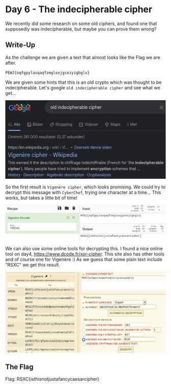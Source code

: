 # Day 6 - The indecipherable cipher
We recently did some research on some old ciphers, and found one that supposedly was indecipherable, but maybe you can prove them wrong?


## Write-Up
As the challenge we are given a text that almost looks like the Flag we are after.

```
PEWJ{oqfgpylasqaqfzmgloxjgcezyigbglx}
```
We are given some hints that this is an old crypto which was thought to be indecipherable. Let's google `old indecipherable cipher` and see what we get...

![](./images/image01.png)

So the first result is `Vigenère cipher`, which looks promising. We could try to decrypt this message with `CyberChef`, trying one character at a time... This works, but takes a little bit of time!

![](./images/image02.png)

We can also use some online tools for decrypting this. I found a nice online tool on day4, https://www.dcode.fr/xor-cipher. This site also has other tools and of course one for Vigenère :) As we guess that some plain text include "RSXC" we get this result.

![](./images/image03.png)

## The Flag
Flag: RSXC{isthisnotjustafancycaesarcipher}